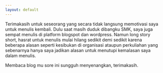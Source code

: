 ```yaml
---
layout: default
---
```


Terimakasih untuk seseorang yang secara tidak langsung memotivasi saya untuk menulis kembali. Dulu saat masih duduk dibangku SMK, saya juga sempat menulis di platform blogspot dan wordpress. Namun long story short, hasrat untuk menulis mulai hilang sedikit demi sedikit karena beberapa alasan seperti kesibukan di organisasi ataupun perkuliahan yang sebenarnya hanya saya jadikan alasan untuk menutupi kemalasan saya dalam  menulis. 

Membaca blog mu sore ini sungguh menyenangkan, terimakasih.